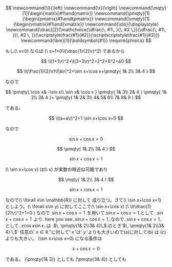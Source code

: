 <script src="main.js"></script>

<script type="text/javascript" id="MathJax-script" async=""
src="https://cdn.jsdelivr.net/npm/mathjax@3/es5/tex-mml-chtml.js">
</script>
<script>
MathJax = {
loader: { load: ['[tex]/physics', '[tex]/newcommand', '[tex]/mathtools'] },
tex: {
inlineMath: [['$', '$'], ['\(', '\)']],
packages: { '[+]': ['physics', 'newcommand', 'mathtools'] },
},
chtml: {
matchFontHeight: false
}
};
</script>

<style>
img{
max-height:50vh;
max-width:100%;
}
video{
max-height:100%;
max-width:100%;
}
</style>

<script src="https: //blz-soft.github.io/md_style/release/v1.2/md_style.js" ></script>



$$
\newcommand{\l}{\left}
\newcommand{\r}{\right}
\newcommand{\mqty}[1]{\begin{matrix}#1\end{matrix}}
\newcommand{\pmqty}[1]{\begin{pmatrix}#1\end{pmatrix}}
\newcommand{\vmqty}[1]{\begin{vmatrix}#1\end{vmatrix}}
\newcommand{\dis}{\displaystyle}
\newcommand{\drac}[2]{\mathchoice{\dfrac{\, #1\, }{\, #2 \,}}{\dfrac{\, #1\, }{\, #2 \, }}{\scriptstyle\frac{#1}{#2}}{\scriptscriptstyle\frac{#1}{#2}}}
\newcommand{\bm}[1]{\boldsymbol{#1}}
\require{phisics}
$$

もし\(\ x<0\) ならば
\(\ x+1=0\l(\drac{1}{2}\r)^2\) であるから


$$
\l(1+1\r)^2+\l(3+3\r)^2=2^2+6^2=40
$$


$$
\l(\frac{1}{2}\r)\l|a\r|^2+\sin x+\cos x+\pmqty{
	1& 2\\
	3& 4
}
$$

なので

$$
\pmqty{
	\cos x& -\sin x\\
	\sin x& \cos x
}
\pmqty{
	1& 3\\
	2& 4
}
\pmqty{
	1& 2\\
3& 4
}=
\pmqty{
	1& 2& 3\\
	4& 5& 6\\
	7& 8& 9
}
$$

である。

$$
\l(a+a\r)^2=1 \sin x+\cos x=0 
$$

なので

$$
\sin x+\cos x=0
$$


$$
\pmqty{
	1& 2\\
	3& 4
}
$$


$$
\sin x+\cos x=1
$$

\(\ \sin x+\cos x\) は\(\ x\) が実数の時近似可能であり

$$
\mqty{
	1& 2\\
	3& 4
}
$$

$$
\sin x+\cos x=1
$$

なので\(\ \forall x\in \mathbb{R}\) に対して
成り立つ。さて\(\ \sin x+\cos x=1\) としよう。\(\ \forall x\in y\) に対してここで\(\ \sin x+\cos x\) \(\ \l(\drac{1}{2}\r)^2+1=0   \) なので
$\,\sin x+\cos x=1\,$ を用いて.$\sin x+\cos x=1$.として .$\,\sin x+\cos x=1\,$ より. here you see.$. \sin x+\cos x=1.$.なので.$. \sin x+\cos x=1.$.として.$. x \cos x \sin x .$.は
.$\, \pmqty{1& 2\\3& 4}\,$.のとき'$\, \pmqty{1& 2\\3& 4} \,$'
任意の'$\ x\in \mathbb{R} \,$"に対して'$\ x \,$'は'$\ y \,$'よりも大きいので\(a\)に対して\(b\) は \(c\) よりも大きい。 \(\sin x+\cos x=0\) になる条件は

$$
x+\cos x=0
$$

である。 \(\pmqty{1& 2}\) としても \(\pmqty{3& 4}\) としても
